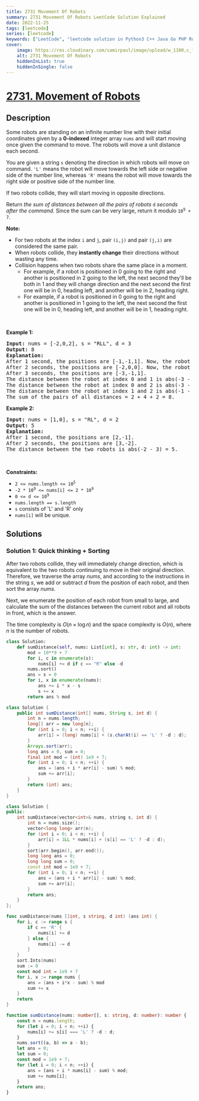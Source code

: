 ```yaml
---
title: 2731 Movement Of Robots
summary: 2731 Movement Of Robots LeetCode Solution Explained
date: 2022-11-25
tags: [leetcode]
series: [leetcode]
keywords: ["LeetCode", "leetcode solution in Python3 C++ Java Go PHP Ruby Swift TypeScript Rust C# JavaScript C", "2731 Movement Of Robots LeetCode Solution Explained in all languages"]
cover:
    image: https://res.cloudinary.com/samirpaul/image/upload/w_1100,c_fit,co_rgb:FFFFFF,l_text:Arial_75_bold:2731 Movement Of Robots - Solution Explained/problem-solving.webp
    alt: 2731 Movement Of Robots
    hiddenInList: true
    hiddenInSingle: false
---
```



# [2731. Movement of Robots](https://leetcode.com/problems/movement-of-robots)


## Description

<p>Some robots are standing on an infinite number line with their initial coordinates given by a <strong>0-indexed</strong> integer array <code>nums</code> and will start moving once given the command to move. The robots will move a unit distance each second.</p>

<p>You are given a string <code>s</code> denoting the direction in which robots will move on command. <code>&#39;L&#39;</code> means the robot will move towards the left side or negative side of the number line, whereas <code>&#39;R&#39;</code> means the robot will move towards the right side or positive side of the number line.</p>

<p>If two robots collide, they will start moving in opposite directions.</p>

<p>Return <em>the sum of distances between all the&nbsp;pairs of robots </em><code>d</code> <em>seconds after&nbsp;the command. </em>Since the sum can be very large, return it modulo <code>10<sup>9</sup> + 7</code>.</p>

<p><b>Note: </b></p>

<ul>
	<li>For two robots at the index <code>i</code> and <code>j</code>, pair <code>(i,j)</code> and pair <code>(j,i)</code> are considered the same pair.</li>
	<li>When robots collide, they <strong>instantly change</strong> their directions without wasting any time.</li>
	<li>Collision happens&nbsp;when two robots share the same place in a&nbsp;moment.
	<ul>
		<li>For example, if a robot is positioned in 0 going to the right and another is positioned in 2 going to the left, the next second they&#39;ll be both in 1 and they will change direction and the next second the first one will be in 0, heading left, and another will be in 2, heading right.</li>
		<li>For example,&nbsp;if a robot is positioned in 0 going to the right and another is positioned in 1&nbsp;going to the left, the next second the first one will be in 0, heading left, and another will be in 1, heading right.</li>
	</ul>
	</li>
</ul>

<p>&nbsp;</p>
<p><strong class="example">Example 1:</strong></p>

<pre>
<strong>Input:</strong> nums = [-2,0,2], s = &quot;RLL&quot;, d = 3
<strong>Output:</strong> 8
<strong>Explanation:</strong> 
After 1 second, the positions are [-1,-1,1]. Now, the robot at index 0 will move left, and the robot at index 1 will move right.
After 2 seconds, the positions are [-2,0,0]. Now, the robot at index 1 will move left, and the robot at index 2 will move right.
After 3 seconds, the positions are [-3,-1,1].
The distance between the robot at index 0 and 1 is abs(-3 - (-1)) = 2.
The distance between the robot at index 0 and 2 is abs(-3 - 1) = 4.
The distance between the robot at index 1 and 2 is abs(-1 - 1) = 2.
The sum of the pairs of all distances = 2 + 4 + 2 = 8.
</pre>

<p><strong class="example">Example 2:</strong></p>

<pre>
<strong>Input:</strong> nums = [1,0], s = &quot;RL&quot;, d = 2
<strong>Output:</strong> 5
<strong>Explanation:</strong> 
After 1 second, the positions are [2,-1].
After 2 seconds, the positions are [3,-2].
The distance between the two robots is abs(-2 - 3) = 5.
</pre>

<p>&nbsp;</p>
<p><strong>Constraints:</strong></p>

<ul>
	<li><code>2 &lt;= nums.length &lt;= 10<sup>5</sup></code></li>
	<li><code>-2 * 10<sup>9</sup>&nbsp;&lt;= nums[i] &lt;= 2 * 10<sup>9</sup></code></li>
	<li><code>0 &lt;= d &lt;= 10<sup>9</sup></code></li>
	<li><code>nums.length == s.length&nbsp;</code></li>
	<li><code>s</code> consists of &#39;L&#39; and &#39;R&#39; only</li>
	<li><code>nums[i]</code>&nbsp;will be unique.</li>
</ul>

## Solutions

### Solution 1: Quick thinking + Sorting

After two robots collide, they will immediately change direction, which is equivalent to the two robots continuing to move in their original direction. Therefore, we traverse the array $nums$, and according to the instructions in the string $s$, we add or subtract $d$ from the position of each robot, and then sort the array $nums$.

Next, we enumerate the position of each robot from small to large, and calculate the sum of the distances between the current robot and all robots in front, which is the answer.

The time complexity is $O(n \times \log n)$ and the space complexity is $O(n)$, where $n$ is the number of robots.

<!-- tabs:start -->

```python
class Solution:
    def sumDistance(self, nums: List[int], s: str, d: int) -> int:
        mod = 10**9 + 7
        for i, c in enumerate(s):
            nums[i] += d if c == "R" else -d
        nums.sort()
        ans = s = 0
        for i, x in enumerate(nums):
            ans += i * x - s
            s += x
        return ans % mod
```

```java
class Solution {
    public int sumDistance(int[] nums, String s, int d) {
        int n = nums.length;
        long[] arr = new long[n];
        for (int i = 0; i < n; ++i) {
            arr[i] = (long) nums[i] + (s.charAt(i) == 'L' ? -d : d);
        }
        Arrays.sort(arr);
        long ans = 0, sum = 0;
        final int mod = (int) 1e9 + 7;
        for (int i = 0; i < n; ++i) {
            ans = (ans + i * arr[i] - sum) % mod;
            sum += arr[i];
        }
        return (int) ans;
    }
}
```

```cpp
class Solution {
public:
    int sumDistance(vector<int>& nums, string s, int d) {
        int n = nums.size();
        vector<long long> arr(n);
        for (int i = 0; i < n; ++i) {
            arr[i] = 1LL * nums[i] + (s[i] == 'L' ? -d : d);
        }
        sort(arr.begin(), arr.end());
        long long ans = 0;
        long long sum = 0;
        const int mod = 1e9 + 7;
        for (int i = 0; i < n; ++i) {
            ans = (ans + i * arr[i] - sum) % mod;
            sum += arr[i];
        }
        return ans;
    }
};
```

```go
func sumDistance(nums []int, s string, d int) (ans int) {
	for i, c := range s {
		if c == 'R' {
			nums[i] += d
		} else {
			nums[i] -= d
		}
	}
	sort.Ints(nums)
	sum := 0
	const mod int = 1e9 + 7
	for i, x := range nums {
		ans = (ans + i*x - sum) % mod
		sum += x
	}
	return
}
```

```ts
function sumDistance(nums: number[], s: string, d: number): number {
    const n = nums.length;
    for (let i = 0; i < n; ++i) {
        nums[i] += s[i] === 'L' ? -d : d;
    }
    nums.sort((a, b) => a - b);
    let ans = 0;
    let sum = 0;
    const mod = 1e9 + 7;
    for (let i = 0; i < n; ++i) {
        ans = (ans + i * nums[i] - sum) % mod;
        sum += nums[i];
    }
    return ans;
}
```

<!-- tabs:end -->

<!-- end -->
